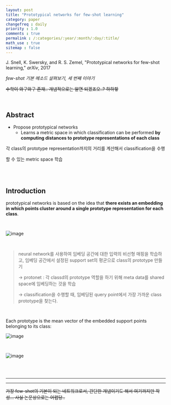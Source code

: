```yaml
---
layout: post
title: "Prototypical networks for few-shot learning"
category: paper
changefreq : daily
priority : 1.0
comments : true
permalink : /:categories/:year/:month/:day/:title/
math_use : true
sitemap : false
---
```


J. Snell, K. Swersky, and R. S. Zemel, "Prototypical networks for few-shot learning," *arXiv*, 2017

*few-shot 기본 메소드 살펴보기, 세 번째 이야기*

~~수학이 와구와구 존재.. 개념적으로는 알면 되겠죠오..? 하하핳~~

<br>

## Abstract

- Propose prototypical networks
  - Learns a metric space in which classification can be performed **by computing distances to prototype representations of each class**

각 class의 prototype representation까지의 거리를 계산해서 classification을 수행

할 수 있는 metric space 학습

<br>

<br>

## Introduction

prototypical networks is based on the idea that **there exists an embedding in which points cluster around a single prototype representation for each class**.

<br>

![image](https://user-images.githubusercontent.com/85778937/129353968-98711663-2e9f-4d85-8046-027f22607c17.png)

<br>

> neural network를 사용하여 임베딩 공간에 대한 입력의 비선형 매핑을 학습하고, 임베딩 공간에서 설정된 support set의 평균으로 class의 prototype 만들기
>
> → protonet : 각 classd의 prototype 역할을 하기 위해 meta data를 shared space에 임베딩하는 것을 학습
>
> → classification을 수행할 때, 임베딩된 query point에서 가장 가까운 class prototype을 찾는다.

<br>

Each prototype is the mean vector of the embedded support points belonging to its class:

![image](https://user-images.githubusercontent.com/85778937/129354352-70640fe3-ddee-4c0e-a8f3-d09657c7cb86.png)

<br>

![image](https://user-images.githubusercontent.com/85778937/129354403-42e177b4-830e-4cc0-99a8-34090ad2187b.png)

<br>

<br>

---

---

~~가장 few-shot의 기본이 되는 네트워크로서, 간단한 개념이기도 해서 여기까지만 작성... 사실 논문상으로는 어렵당..~~
